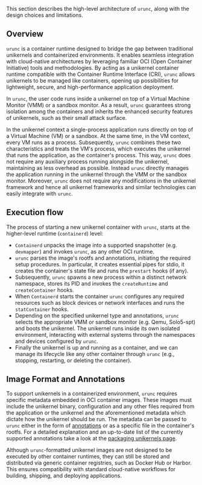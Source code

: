 This section describes the high-level architecture of `urunc`, along with the
design choices and limitations.

## Overview

`urunc` is a container runtime designed to bridge the gap between traditional
unikernels and containerized environments. It enables seamless integration with
cloud-native architectures by leveraging familiar OCI (Open Container
Initiative) tools and methodologies. By acting as a unikernel container runtime
compatible with the Container Runtime Interface (CRI), `urunc` allows unikernels
to be managed like containers, opening up possibilities for lightweight,
secure, and high-performance application deployment.

In `urunc`, the user code runs inside a unikernel on top of a Virtual Machine
Monitor (VMM) or a sandbox monitor. As a result, `urunc` guarantees strong
isolation among the containers and inherits the enhanced security features of
unikernels, such as their small attack surface.

In the unikernel context a single-process application runs directly on top of a
Virtual Machine (VM) or a sandbox. At the same time, in the VM context, every
VM runs as a process. Subsequently, `urunc` combines these two characteristics
and treats the VM's process, which executes the unikernel that runs the
application, as the container's process. This way, `urunc` does not require any
auxiliary process running alongside the unikernel, maintaining as less overhead
as possible. Instead `urunc` directly manages the application running in the
unikernel through the VMM or the sandbox monitor. Moreover, `urunc` does not
require any modifications in the unikernel framework and hence all unikernel
frameworks and similar technologies can easily integrate with `urunc`.

## Execution flow

The process of starting a new unikernel container with `urunc`, starts at the
higher-level runtime (`containerd`) level:

- `Containerd` unpacks the image into a supported snapshotter (e.g. `devmapper`)
  and invokes `urunc`, as any other OCI runtime.
- `urunc` parses the image's rootfs and annotations, initiating the required
  setup procedures. In particular, it creates essential pipes for stdio, it
  creates the container's state file and runs the `prestart` hooks (if any).
- Subsequently, `urunc` spawns a new process within a distinct network
  namespace, stores its PID and invokes the `createRuntime` and
  `createContainer` hooks.
- When `Containerd` starts the container `urunc` configures any required
  resources such as block devices or  network interfaces and runs the
  `statContainer` hooks.
- Depending on the specified unikernel type and annotations, `urunc` selects the
  appropriate VMM or sandbox monitor (e.g.  Qemu, Solo5-spt) and boots the
  unikernel. The unikernel runs inside its own isolated environment, interacting
  with external systems through the namespaces and devices configured by
  `urunc`.
- Finally the unikernel is up and running as a container, and we can manage its
  lifecycle like any other container through `urunc` (e.g., stopping,
  restarting, or deleting the container).

## Image Format and Annotations

To support unikernels in a containerized environment, `urunc` requires specific
metadata embedded in OCI container images. These images must include the
unikernel binary, configuration and any other files required from the application
or the unikernel and the aforementioned metadata which dictate how the unikernel
should be run. The metadata can be passed to `urunc` either in the form of
[annotations](https://github.com/opencontainers/runtime-spec/blob/main/config.md#annotations)
or as a specific file in the container's rootfs. For a detailed explanation and
an up-to-date list of the currently supported annotations take a look at the
[packaging unikernels page](../package/#annotations).

Although `urunc`-formatted unikernel images are not designed to be executed by
other container runtimes, they can still be stored and distributed via generic
container registries, such as Docker Hub or Harbor. This ensures compatibility
with standard cloud-native workflows for building, shipping, and deploying
applications.
